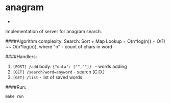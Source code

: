 # anagram
-

Implementation of server for anagram search.

####Algorithm complexity: 
Search: Sort + Map Lookup = O(n\*log(n)) + O(1) ~~ O(n\*log(n)), where "n" - count of chars in word

####Handlers:
1. `[POST] /add` body: `{"data": ["",""]} ` - words adding
2. `[GET] /search?word=anyword` - search (C.O.)
3. `[GET] /list` - list of saved words

####Run:
```
make run
```